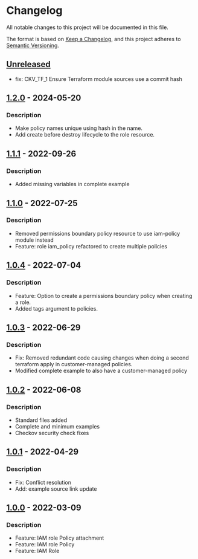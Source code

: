 # Changelog
All notable changes to this project will be documented in this file.

The format is based on [Keep a Changelog](https://keepachangelog.com/en/1.0.0/),
and this project adheres to [Semantic Versioning](https://semver.org/spec/v2.0.0.html).

## [Unreleased]
- fix: CKV_TF_1 Ensure Terraform module sources use a commit hash

## [1.2.0] - 2024-05-20
### Description
- Make policy names unique using hash in the name.
- Add create before destroy lifecycle to the role resource.

## [1.1.1] - 2022-09-26
### Description
- Added missing variables in complete example

## [1.1.0] - 2022-07-25
### Description
- Removed permissions boundary policy resource to use iam-policy module instead
- Feature: role iam_policy refactored to create multiple policies

## [1.0.4] - 2022-07-04
### Description
- Feature: Option to create a permissions boundary policy when creating a role.
- Added tags argument to policies.

## [1.0.3] - 2022-06-29
### Description
- Fix: Removed redundant code causing changes when doing a second terraform apply in customer-managed policies.
- Modified complete example to also have a customer-managed policy

## [1.0.2] - 2022-06-08
### Description
- Standard files added
- Complete and minimum examples
- Checkov security check fixes

## [1.0.1] - 2022-04-29
### Description
- Fix: Conflict resolution
- Add: example source link update

## [1.0.0] - 2022-03-09
### Description
- Feature: IAM role Policy attachment
- Feature: IAM role Policy
- Feature: IAM Role

[Unreleased]: https://github.com/boldlink/terraform-aws-iam-role/releases/tag/1.2.1...HEAD

[1.2.0]: https://github.com/boldlink/terraform-aws-iam-role/releases/tag/1.1.1
[1.1.1]: https://github.com/boldlink/terraform-aws-iam-role/releases/tag/1.1.1
[1.1.0]: https://github.com/boldlink/terraform-aws-iam-role/releases/tag/1.1.0
[1.0.4]: https://github.com/boldlink/terraform-aws-iam-role/releases/tag/1.0.4
[1.0.3]: https://github.com/boldlink/terraform-aws-iam-role/releases/tag/1.0.3
[1.0.2]: https://github.com/boldlink/terraform-aws-iam-role/releases/tag/1.0.2
[1.0.1]: https://github.com/boldlink/terraform-aws-iam-role/releases/tag/1.0.1
[1.0.0]: https://github.com/boldlink/terraform-aws-iam-role/releases/tag/1.0.0

